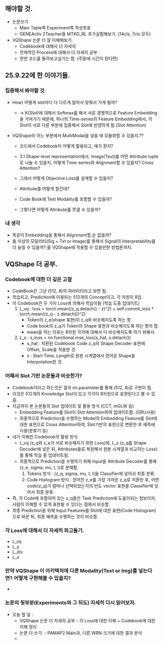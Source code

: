 ## 해야할 것.
- 논문쓰기
    - Main Table쪽 Experiment쪽 작성목표
    - GENEActiv 2Teacher들 MTKD_RL 추가실험해보기. (14cls, 7cls 모두)
- VQShape 논문 더 잘 이해해보기.
    - Codebook에 대해서 더 자세히
    - 전체적인 Process에 대해서 더 자세히 공부.
    - 한번 코드를 돌려보고싶기는 함. (주말에 시간이 된다면)

## 25.9.22에 한 이야기들.
### 집중해서 봐야할 것.
- How) 어떻게 slot마다 다 다르게 알아서 맞춰서 가게 될까?
    - → K(Slot)에 대해서 Softmax를 해서 서로 경쟁적으로 Feature Embedding을 가져가기 때문에, 하나의 Time-series의 Feature Embedding에서, 각 Slot이 서로 다른 부분에 집중해서 Slot에 반영하게 됨.(Slot Attention)

- VQShape의 어느 부분에서 MultiModal을 넣을 때 모듈화할 수 있을지.??
    - 코드에서 Codebook이 어떻게 활용되고, 얘가 뭔지?
    - 3.1 Shape-level representation에서, Image(Text)를 어떤 Attribute tuple로 나눌 수 있을지, 어떻게 Time-series와 Alignment할 수 있을지? Cross Attention?
    - 그래서 어떻게 Objective Loss를 설계할 수 있을지?
    - Attribute를 어떻게 할건데? 

    - Code Book에 Text Modality를 포함할 수 있을까?
    - 그렇다면 어떻게 Attribute를 쪼갤 수 있을까?

### 내 생각
- 똑같이 Embedding을 통해서 Alignment할 순 없을까?
- 둘 이상의 모달리티(Sig + Txt or Image)를 통해서 Signal의 Interpretability를 더 늘릴 수 있을까? 를 VQShape에 적용할 수 있을만한 방법론까지.



## VQShape 더 공부.
### Codebook에 대한 더 깊은 고찰
- CodeBook은 그냥 (512, 8)의 파라미터라고 보면 됨.
- 학습되고, Prediction에 이용되는 512개의 Concept이고, 각 차원이 8임.
- 이 Codebook은 두 가지 Loss에 의해서 학습이됨 (학습 도중 업데이트)
    1. L_vq : loss = torch.mean((z_q.detach() - z)^2) + self.commit_loss * torch.mean((z_q - z.detach())^2)
        - Token의 z_e(shape 표현)이 z_q와 비슷해지도록 하는 항.
        - Code book의 z_q가 Token의 Shape 표현과 비슷해지도록 하는 항의 합.
        - mean을 하는 이유는 8차원 각각에 대해서 다 비슷해지도록 하기 위해서.
    2. L_s : s_loss = nn.functional.mse_loss(s_hat, s.detach())
        - s_hat : 치환된 Codebook Code z_q의 Shape Decoder 표현에 Offset, Scale을 적용한 것.
        - s : Start Time, Length로 원본 시계열에서 얻어온 Shape을 Interpolation한 것.

### 어째서 Slot 기반 논문들과 비슷한가?
- Codebook이라고 하는것은 결국 nn.parameter를 통해 (512, 8)로 구현이 됨.
- 이것은 512개의 Knowledge Slot이 있고 각각이 8차원으로 표현된다고 볼 수 있음.
- 지금까지 본 논문들의 Slot 업데이트 및 활용 방식 (CCT, mGLW 등)
    - Embedding Feature를 Slot이 Slot Attention하여 업데이트함. (GRU사용)
    - 최종적으로 Prediction을 수행하는 Model의 Embedding Feature를 Slot에 대한 표현으로 Cross Attention하여, Slot기반의 표현으로 변환한 후 예측에 사용(분류기 등)
- 내가 이해한 Codebook의 활용 방식
    - L_vq (z_q와 z_e가 서로 비슷해지기 위한 Loss)와, L_s (z_q를 Shape Decoder에 넣은 뒤, Attributes들로 복원해서 원본 시계열과 비교하는 Loss)를 통해 학습 중 업데이트됨.
    - 최종적으로 Prediction을 수행하기 위해 Input을 Attribute Decoder를 통해 (z_e, sigma, mu, t, l)로 분해함.
        1. Tokens 방식 : (z_q, sigma, mu, t, l)을 Classifier에 넣어서 최종 분류.
        2. Code Histogram 방식 : 얻어진 z_e를 가장 가까운 z_q로 치환한 후, 어떤 code(z_q)가 얼마나 선택되었는지의 빈도 vector 표현을 Classifier에 넣어서 최종 분류.
- 즉, 각 Code에 포함되어 있는 z_q들은 Task Prediction에 도움이되는 정보이자, 사람이 이해할 수 있게 표현될 수 있다는 점에서 비슷함.
- 최종 Prediction을 위해 Input Features를 Slot에 대한 표현(Code Histogram)으로 바꾼 뒤, 최종 예측을 수행하는 것이 비슷함.

### 각 Loss에 대해서 더 자세히 파고들기.
- L_vq
- L_s
- L_div
- L_x

### 만약 VQShape 이 아키텍처에 다른 Modality(Text or Img)를 넣는다면? 어떻게 구현해볼 수 있을지?
- 

### 논문의 뒷부분(Experiments와 그 뒤도) 자세히 다시 읽어보자.

- 오늘 할 일 : 
    - VQShape 논문 더 자세히 공부 - 각 Loss에 대한 이해 + Codebook에 대한 이해 정리
    - 논문 더 쓰기. - PAMAP2 Main과, 다른 WRN 크기에 대한 결과 분석
    - 